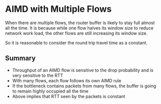 # AIMD with Multiple Flows

When there are multiple flows, the router buffer is likely to stay full almost all the time. It is because while one flow halves its window size to reduce network work load, the other flows are still increasing its window size.

So it is reasonable to consider the round trip travel time as a constant.

## Summary

* Throughput of an AIMD flow is sensitive to the drop probability and is very sensitive to the RTT
* With many flows, each flow follows its own AIMD rule
* If the bottleneck contains packets from many flows, the buffer is going to remain highly occupied all the time
* Above implies that RTT seen by the packets is constant
